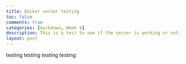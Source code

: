 ```yaml
---
title: Docker server testing
toc: false
comments: true
categories: [markdown, Week 4]
description: This is a test to see if the server is working or not.
layout: post
---
```


testing
testing
testing
testing